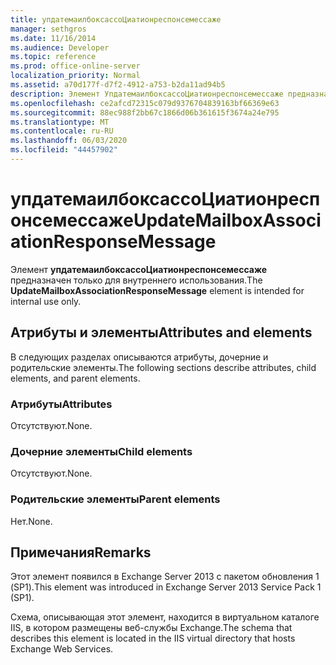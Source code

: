 ```yaml
---
title: упдатемаилбоксассоЦиатионреспонсемессаже
manager: sethgros
ms.date: 11/16/2014
ms.audience: Developer
ms.topic: reference
ms.prod: office-online-server
localization_priority: Normal
ms.assetid: a70d177f-d7f2-4912-a753-b2da11ad94b5
description: Элемент УпдатемаилбоксассоЦиатионреспонсемессаже предназначен только для внутреннего использования.
ms.openlocfilehash: ce2afcd72315c079d9376704839163bf66369e63
ms.sourcegitcommit: 88ec988f2bb67c1866d06b361615f3674a24e795
ms.translationtype: MT
ms.contentlocale: ru-RU
ms.lasthandoff: 06/03/2020
ms.locfileid: "44457902"
---
```

# <a name="updatemailboxassociationresponsemessage"></a><span data-ttu-id="26c9e-103">упдатемаилбоксассоЦиатионреспонсемессаже</span><span class="sxs-lookup"><span data-stu-id="26c9e-103">UpdateMailboxAssociationResponseMessage</span></span>

<span data-ttu-id="26c9e-104">Элемент **упдатемаилбоксассоЦиатионреспонсемессаже** предназначен только для внутреннего использования.</span><span class="sxs-lookup"><span data-stu-id="26c9e-104">The **UpdateMailboxAssociationResponseMessage** element is intended for internal use only.</span></span> 

## <a name="attributes-and-elements"></a><span data-ttu-id="26c9e-105">Атрибуты и элементы</span><span class="sxs-lookup"><span data-stu-id="26c9e-105">Attributes and elements</span></span>

<span data-ttu-id="26c9e-106">В следующих разделах описываются атрибуты, дочерние и родительские элементы.</span><span class="sxs-lookup"><span data-stu-id="26c9e-106">The following sections describe attributes, child elements, and parent elements.</span></span>
  
### <a name="attributes"></a><span data-ttu-id="26c9e-107">Атрибуты</span><span class="sxs-lookup"><span data-stu-id="26c9e-107">Attributes</span></span>

<span data-ttu-id="26c9e-108">Отсутствуют.</span><span class="sxs-lookup"><span data-stu-id="26c9e-108">None.</span></span>
  
### <a name="child-elements"></a><span data-ttu-id="26c9e-109">Дочерние элементы</span><span class="sxs-lookup"><span data-stu-id="26c9e-109">Child elements</span></span>

<span data-ttu-id="26c9e-110">Отсутствуют.</span><span class="sxs-lookup"><span data-stu-id="26c9e-110">None.</span></span>
  
### <a name="parent-elements"></a><span data-ttu-id="26c9e-111">Родительские элементы</span><span class="sxs-lookup"><span data-stu-id="26c9e-111">Parent elements</span></span>

<span data-ttu-id="26c9e-112">Нет.</span><span class="sxs-lookup"><span data-stu-id="26c9e-112">None.</span></span>
  
## <a name="remarks"></a><span data-ttu-id="26c9e-113">Примечания</span><span class="sxs-lookup"><span data-stu-id="26c9e-113">Remarks</span></span>

<span data-ttu-id="26c9e-114">Этот элемент появился в Exchange Server 2013 с пакетом обновления 1 (SP1).</span><span class="sxs-lookup"><span data-stu-id="26c9e-114">This element was introduced in Exchange Server 2013 Service Pack 1 (SP1).</span></span>
  
<span data-ttu-id="26c9e-115">Схема, описывающая этот элемент, находится в виртуальном каталоге IIS, в котором размещены веб-службы Exchange.</span><span class="sxs-lookup"><span data-stu-id="26c9e-115">The schema that describes this element is located in the IIS virtual directory that hosts Exchange Web Services.</span></span>
  

